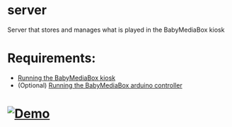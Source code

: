 # server
Server that stores and manages what is played in the BabyMediaBox kiosk

# Requirements:
- [Running the BabyMediaBox kiosk](https://github.com/BabyMediaBox/kiosk)
- (Optional) [Running the BabyMediaBox arduino controller](https://github.com/BabyMediaBox/controller)


# [![Demo](https://mraiur.com/files/BabyMediaBox.gif)](https://youtu.be/wDMkf0tSyG4)